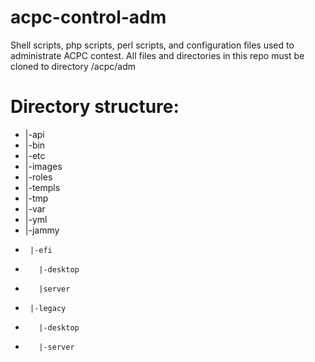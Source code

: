 # acpc-control-adm
Shell scripts, php scripts, perl scripts, and configuration files used to administrate ACPC contest. All files and directories in this repo must be cloned to directory /acpc/adm
# Directory structure:
* |-api
* |-bin
* |-etc
* |-images
* |-roles
* |-templs
* |-tmp
* |-var
* |-yml
*   |-jammy
*      |-efi
*        |-desktop
*        |server
*      |-legacy
*        |-desktop
*        |-server
